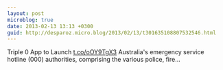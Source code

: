 ```yaml
---
layout: post
microblog: true
date: 2013-02-13 13:13 +0300
guid: http://desparoz.micro.blog/2013/02/13/t301635108807532546.html
---
```

Triple 0 App to Launch [t.co/oOY9TgX3](http://t.co/oOY9TgX3) Australia's emergency service hotline (000) authorities, comprising the various police, fire...
